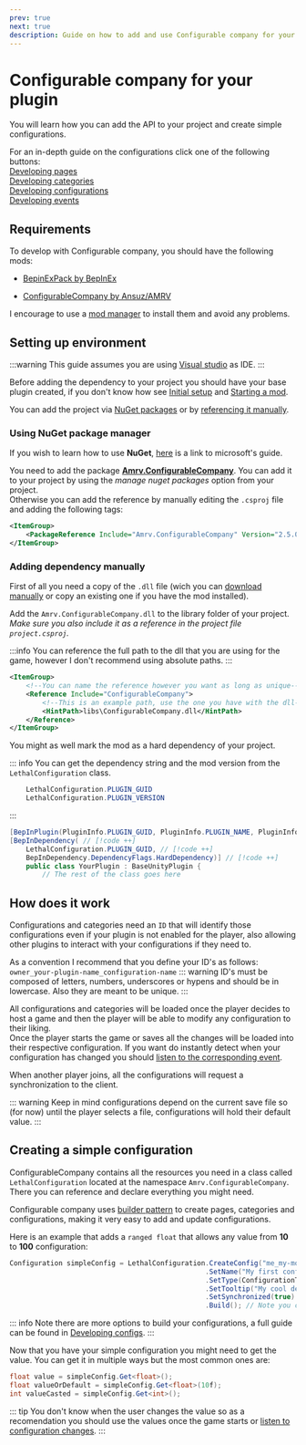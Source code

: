 ```yaml
---
prev: true
next: true
description: Guide on how to add and use Configurable company for your plugin.
---
```


# Configurable company for your plugin

You will learn how you can add the API to your project and create simple configurations.

For an in-depth guide on the configurations click one of the following buttons:  
[Developing pages](/dev/apis/configurable-company/developing-pages)  
[Developing categories](/dev/apis/configurable-company/developing-categories)  
[Developing configurations](/dev/apis/configurable-company/developing-configs)  
[Developing events](/dev/apis/configurable-company/event-listening)

## Requirements

To develop with Configurable company, you should have the following mods:

-   [BepinExPack by BepInEx](https://thunderstore.io/c/lethal-company/p/BepInEx/BepInExPack/)

-   [ConfigurableCompany by Ansuz/AMRV](https://thunderstore.io/c/lethal-company/p/AMRV/ConfigurableCompany/)

I encourage to use a [mod manager](https://thunderstore.io/c/lethal-company/p/ebkr/r2modman/) to install them and avoid any problems.

## Setting up environment

:::warning
This guide assumes you are using [Visual studio](https://visualstudio.microsoft.com) as IDE.
:::

Before adding the dependency to your project you should have your base plugin created, if you don't know how see [Initial setup](/dev/initial-setup) and [Starting a mod](/dev/starting-a-mod).

You can add the project via [NuGet packages](#using-nuget-package-manager) or by [referencing it manually](#adding-file-manually).

### Using NuGet package manager

If you wish to learn how to use **NuGet**, [here](https://learn.microsoft.com/en-us/nuget/quickstart/install-and-use-a-package-in-visual-studio) is a link to microsoft's guide.

You need to add the package [**Amrv.ConfigurableCompany**](https://www.nuget.org/packages/Amrv.ConfigurableCompany). You can add it to your project by using the _manage nuget packages_ option from your project.  
Otherwise you can add the reference by manually editing the `.csproj` file and adding the following tags:

```xml
<ItemGroup>
    <PackageReference Include="Amrv.ConfigurableCompany" Version="2.5.0" PrivateAssets="all"/>
</ItemGroup>
```

### Adding dependency manually

First of all you need a copy of the `.dll` file (wich you can [download manually](https://thunderstore.io/c/lethal-company/p/AMRV/ConfigurableCompany/versions/) or copy an existing one if you have the mod installed).

Add the `Amrv.ConfigurableCompany.dll` to the library folder of your project. _Make sure you also include it as a reference in the project file `project.csproj`._

:::info
You can reference the full path to the dll that you are using for the game, however I don't recommend using absolute paths.
:::

```xml
<ItemGroup>
    <!--You can name the reference however you want as long as unique-->
    <Reference Include="ConfigurableCompany">
        <!--This is an example path, use the one you have with the dll-->
        <HintPath>libs\ConfigurableCompany.dll</HintPath>
    </Reference>
</ItemGroup>
```

You might as well mark the mod as a hard dependency of your project.

::: info
You can get the dependency string and the mod version from the `LethalConfiguration` class.

```cs
    LethalConfiguration.PLUGIN_GUID
    LethalConfiguration.PLUGIN_VERSION
```

:::

```cs
[BepInPlugin(PluginInfo.PLUGIN_GUID, PluginInfo.PLUGIN_NAME, PluginInfo.PLUGIN_VERSION)]
[BepInDependency( // [!code ++]
    LethalConfiguration.PLUGIN_GUID, // [!code ++]
    BepInDependency.DependencyFlags.HardDependency)] // [!code ++]
    public class YourPlugin : BaseUnityPlugin {
        // The rest of the class goes here
```

## How does it work

Configurations and categories need an `ID` that will identify those configurations even if your plugin is not enabled for the player, also allowing other plugins to interact with your configurations if they need to.

As a convention I recommend that you define your ID's as follows:  
`owner_your-plugin-name_configuration-name`
::: warning
ID's must be composed of letters, numbers, underscores or hypens and should be in lowercase.
Also they are meant to be unique.
:::

All configurations and categories will be loaded once the player decides to host a game and then the player will be able to modify any configuration to their liking.  
Once the player starts the game or saves all the changes will be loaded into their respective configuration. If you want do instantly detect when your configuration has changed you should [listen to the corresponding event](/dev/apis/configurable-company/event-listening).

When another player joins, all the configurations will request a synchronization to the client.

::: warning
Keep in mind configurations depend on the current save file so (for now) until the player selects a file, configurations will hold their default value.
:::

## Creating a simple configuration

ConfigurableCompany contains all the resources you need in a class called `LethalConfiguration` located at the namespace `Amrv.ConfigurableCompany`. There you can reference and declare everything you might need.

Configurable company uses [builder pattern](https://en.wikipedia.org/wiki/Builder_pattern) to create pages, categories and configurations, making it very easy to add and update configurations.

Here is an example that adds a `ranged float` that allows any value from **10** to **100** configuration:

```cs
Configuration simpleConfig = LethalConfiguration.CreateConfig("me_my-mod_id")
                                                .SetName("My first configuration")
                                                .SetType(ConfigurationTypes.RangeFloat(10, 100))
                                                .SetTooltip("My cool description")
                                                .SetSynchronized(true)
                                                .Build(); // Note you can omit this Build call if you are assigning the config to a Configuration variable
```

::: info
Note there are more options to build your configurations, a full guide can be found in [Developing configs](/dev/apis/configurable-company/developing-configs.md).
:::

Now that you have your simple configuration you might need to get the value. You can get it in multiple ways but the most common ones are:

```cs
float value = simpleConfig.Get<float>();
float valueOrDefault = simpleConfig.Get<float>(10f);
int valueCasted = simpleConfig.Get<int>();
```

::: tip
You don't know when the user changes the value so as a recomendation you should use the values once the game starts or [listen to configuration changes](/dev/apis/configurable-company/event-listening.md).
:::
